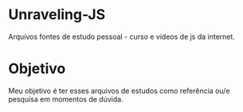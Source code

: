 # Unraveling-JS
Arquivos fontes de estudo pessoal - curso e vídeos de js da internet.

# Objetivo
Meu objetivo é ter esses arquivos de estudos como referência ou/e pesquisa em momentos de dúvida.



